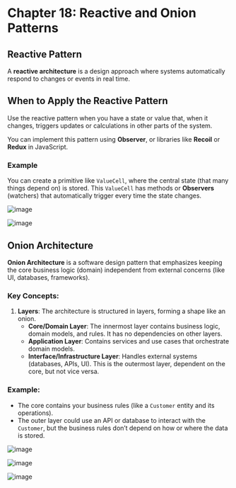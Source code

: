 # Chapter 18: Reactive and Onion Patterns

## Reactive Pattern

A **reactive architecture** is a design approach where systems automatically respond to changes or events in real time.

## When to Apply the Reactive Pattern

Use the reactive pattern when you have a state or value that, when it changes, triggers updates or calculations in other parts of the system.

You can implement this pattern using **Observer**, or libraries like **Recoil** or **Redux** in JavaScript.

### Example

You can create a primitive like `ValueCell`, where the central state (that many things depend on) is stored. This `ValueCell` has methods or **Observers** (watchers) that automatically trigger every time the state changes.

![image](https://github.com/user-attachments/assets/eef350e7-e61b-41b3-b903-28044cea734b)

![image](https://github.com/user-attachments/assets/dc004774-74e7-4ac7-b18d-e9b4e821e13a)



## Onion Architecture

**Onion Architecture** is a software design pattern that emphasizes keeping the core business logic (domain) independent from external concerns (like UI, databases, frameworks). 

### Key Concepts:
1. **Layers**: The architecture is structured in layers, forming a shape like an onion.
   - **Core/Domain Layer**: The innermost layer contains business logic, domain models, and rules. It has no dependencies on other layers.
   - **Application Layer**: Contains services and use cases that orchestrate domain models.
   - **Interface/Infrastructure Layer**: Handles external systems (databases, APIs, UI). This is the outermost layer, dependent on the core, but not vice versa.


### Example:
- The core contains your business rules (like a `Customer` entity and its operations).
- The outer layer could use an API or database to interact with the `Customer`, but the business rules don’t depend on how or where the data is stored.

![image](https://github.com/user-attachments/assets/6ecb1675-86f3-421a-b49f-8753da8868e8)

![image](https://github.com/user-attachments/assets/3d708171-d593-4e1e-9a19-a370e11c72c1)



![image](https://github.com/user-attachments/assets/3407870c-6973-4450-ac77-6c7ba13d71ee)

